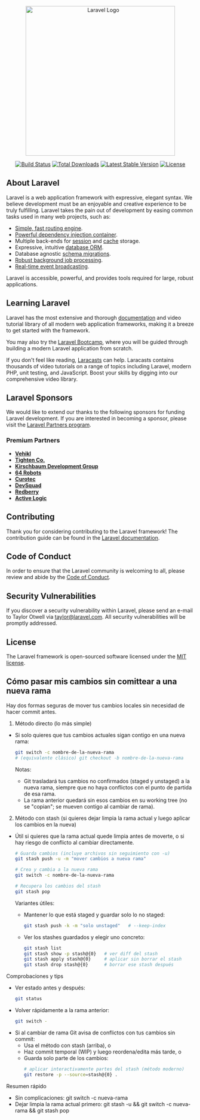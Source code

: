 <p align="center"><a href="https://laravel.com" target="_blank"><img src="https://raw.githubusercontent.com/laravel/art/master/logo-lockup/5%20SVG/2%20CMYK/1%20Full%20Color/laravel-logolockup-cmyk-red.svg" width="400" alt="Laravel Logo"></a></p>

<p align="center">
<a href="https://github.com/laravel/framework/actions"><img src="https://github.com/laravel/framework/workflows/tests/badge.svg" alt="Build Status"></a>
<a href="https://packagist.org/packages/laravel/framework"><img src="https://img.shields.io/packagist/dt/laravel/framework" alt="Total Downloads"></a>
<a href="https://packagist.org/packages/laravel/framework"><img src="https://img.shields.io/packagist/v/laravel/framework" alt="Latest Stable Version"></a>
<a href="https://packagist.org/packages/laravel/framework"><img src="https://img.shields.io/packagist/l/laravel/framework" alt="License"></a>
</p>

## About Laravel

Laravel is a web application framework with expressive, elegant syntax. We believe development must be an enjoyable and creative experience to be truly fulfilling. Laravel takes the pain out of development by easing common tasks used in many web projects, such as:

- [Simple, fast routing engine](https://laravel.com/docs/routing).
- [Powerful dependency injection container](https://laravel.com/docs/container).
- Multiple back-ends for [session](https://laravel.com/docs/session) and [cache](https://laravel.com/docs/cache) storage.
- Expressive, intuitive [database ORM](https://laravel.com/docs/eloquent).
- Database agnostic [schema migrations](https://laravel.com/docs/migrations).
- [Robust background job processing](https://laravel.com/docs/queues).
- [Real-time event broadcasting](https://laravel.com/docs/broadcasting).

Laravel is accessible, powerful, and provides tools required for large, robust applications.

## Learning Laravel

Laravel has the most extensive and thorough [documentation](https://laravel.com/docs) and video tutorial library of all modern web application frameworks, making it a breeze to get started with the framework.

You may also try the [Laravel Bootcamp](https://bootcamp.laravel.com), where you will be guided through building a modern Laravel application from scratch.

If you don't feel like reading, [Laracasts](https://laracasts.com) can help. Laracasts contains thousands of video tutorials on a range of topics including Laravel, modern PHP, unit testing, and JavaScript. Boost your skills by digging into our comprehensive video library.

## Laravel Sponsors

We would like to extend our thanks to the following sponsors for funding Laravel development. If you are interested in becoming a sponsor, please visit the [Laravel Partners program](https://partners.laravel.com).

### Premium Partners

- **[Vehikl](https://vehikl.com)**
- **[Tighten Co.](https://tighten.co)**
- **[Kirschbaum Development Group](https://kirschbaumdevelopment.com)**
- **[64 Robots](https://64robots.com)**
- **[Curotec](https://www.curotec.com/services/technologies/laravel)**
- **[DevSquad](https://devsquad.com/hire-laravel-developers)**
- **[Redberry](https://redberry.international/laravel-development)**
- **[Active Logic](https://activelogic.com)**

## Contributing

Thank you for considering contributing to the Laravel framework! The contribution guide can be found in the [Laravel documentation](https://laravel.com/docs/contributions).

## Code of Conduct

In order to ensure that the Laravel community is welcoming to all, please review and abide by the [Code of Conduct](https://laravel.com/docs/contributions#code-of-conduct).

## Security Vulnerabilities

If you discover a security vulnerability within Laravel, please send an e-mail to Taylor Otwell via [taylor@laravel.com](mailto:taylor@laravel.com). All security vulnerabilities will be promptly addressed.

## License

The Laravel framework is open-sourced software licensed under the [MIT license](https://opensource.org/licenses/MIT).


## Cómo pasar mis cambios sin comittear a una nueva rama

Hay dos formas seguras de mover tus cambios locales sin necesidad de hacer commit antes.

1) Método directo (lo más simple)
- Si solo quieres que tus cambios actuales sigan contigo en una nueva rama:

  ```bash
  git switch -c nombre-de-la-nueva-rama
  # (equivalente clásico) git checkout -b nombre-de-la-nueva-rama
  ```

  Notas:
  - Git trasladará tus cambios no confirmados (staged y unstaged) a la nueva rama, siempre que no haya conflictos con el punto de partida de esa rama.
  - La rama anterior quedará sin esos cambios en su working tree (no se "copian"; se mueven contigo al cambiar de rama).

2) Método con stash (si quieres dejar limpia la rama actual y luego aplicar los cambios en la nueva)
- Útil si quieres que la rama actual quede limpia antes de moverte, o si hay riesgo de conflicto al cambiar directamente.

  ```bash
  # Guarda cambios (incluye archivos sin seguimiento con -u)
  git stash push -u -m "mover cambios a nueva rama"

  # Crea y cambia a la nueva rama
  git switch -c nombre-de-la-nueva-rama

  # Recupera los cambios del stash
  git stash pop
  ```

  Variantes útiles:
  - Mantener lo que está staged y guardar solo lo no staged:
    ```bash
    git stash push -k -m "solo unstaged"   # --keep-index
    ```
  - Ver los stashes guardados y elegir uno concreto:
    ```bash
    git stash list
    git stash show -p stash@{0}   # ver diff del stash
    git stash apply stash@{0}     # aplicar sin borrar el stash
    git stash drop stash@{0}      # borrar ese stash después
    ```

Comprobaciones y tips
- Ver estado antes y después:
  ```bash
  git status
  ```
- Volver rápidamente a la rama anterior:
  ```bash
  git switch -
  ```
- Si al cambiar de rama Git avisa de conflictos con tus cambios sin commit:
  - Usa el método con stash (arriba), o
  - Haz commit temporal (WIP) y luego reordena/edita más tarde, o
  - Guarda solo parte de los cambios: 
    ```bash
    # aplicar interactivamente partes del stash (método moderno)
    git restore -p --source=stash@{0} .
    ```

Resumen rápido
- Sin complicaciones: git switch -c nueva-rama
- Dejar limpia la rama actual primero: git stash -u && git switch -c nueva-rama && git stash pop
